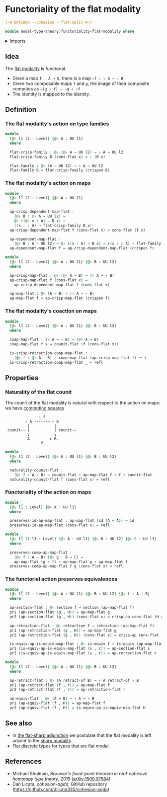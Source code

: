 # Functoriality of the flat modality

```agda
{-# OPTIONS --cohesion --flat-split #-}

module modal-type-theory.functoriality-flat-modality where
```

<details><summary>Imports</summary>

```agda
open import foundation.dependent-pair-types
open import foundation.equivalences
open import foundation.function-types
open import foundation.homotopies
open import foundation.identity-types
open import foundation.retractions
open import foundation.retracts-of-types
open import foundation.sections
open import foundation.universe-levels

open import modal-type-theory.crisp-identity-types
open import modal-type-theory.flat-modality
```

</details>

## Idea

The [flat modality](modal-type-theory.flat-modality.md) is functorial.

- Given a map `f : A → B`, there is a map `♭f : ♭ A → ♭ B`
- Given two composable maps `f` and `g`, the image of their composite computes
  as `♭(g ∘ f) ~ ♭g ∘ ♭f`
- The identity is mapped to the identity.

## Definition

### The flat modality's action on type families

```agda
module _
  {@♭ l1 l2 : Level} {@♭ A : UU l1}
  where

  flat-crisp-family : @♭ (@♭ A → UU l2) → ♭ A → UU l2
  flat-crisp-family B (cons-flat x) = ♭ (B x)

  flat-family : @♭ (A → UU l2) → ♭ A → UU l2
  flat-family B = flat-crisp-family (crispen B)
```

### The flat modality's action on maps

```agda
module _
  {@♭ l1 l2 : Level} {@♭ A : UU l1}
  where

  ap-crisp-dependent-map-flat :
    {@♭ B : @♭ A → UU l2} →
    @♭ ((@♭ x : A) → B x) →
    ((x : ♭ A) → flat-crisp-family B x)
  ap-crisp-dependent-map-flat f (cons-flat x) = cons-flat (f x)

  ap-dependent-map-flat :
    {@♭ B : A → UU l2} → @♭ ((x : A) → B x) → ((x : ♭ A) → flat-family B x)
  ap-dependent-map-flat f = ap-crisp-dependent-map-flat (crispen f)

module _
  {@♭ l1 l2 : Level} {@♭ A : UU l1} {@♭ B : UU l2}
  where

  ap-crisp-map-flat : @♭ (@♭ A → B) → (♭ A → ♭ B)
  ap-crisp-map-flat f (cons-flat x) =
    ap-crisp-dependent-map-flat f (cons-flat x)

  ap-map-flat : @♭ (A → B) → (♭ A → ♭ B)
  ap-map-flat f = ap-crisp-map-flat (crispen f)
```

### The flat modality's coaction on maps

```agda
module _
  {@♭ l1 l2 : Level} {@♭ A : UU l1} {@♭ B : UU l2}
  where

  coap-map-flat : (♭ A → ♭ B) → (@♭ A → B)
  coap-map-flat f x = counit-flat (f (cons-flat x))

  is-crisp-retraction-coap-map-flat :
    (@♭ f : @♭ A → B) → coap-map-flat (ap-crisp-map-flat f) ＝ f
  is-crisp-retraction-coap-map-flat _ = refl
```

## Properties

### Naturality of the flat counit

The counit of the flat modality is natural with respect to the action on maps:
we have [commuting squares](foundation-core.commuting-squares-of-maps.md)

```text
               ♭ f
         ♭ A ------> ♭ B
          |           |
 counit-♭ |           | counit-♭
          ∨           ∨
          A --------> B.
                f
```

```agda
module _
  {@♭ l1 l2 : Level} {@♭ A : UU l1} {@♭ B : UU l2}
  where

  naturality-counit-flat :
    (@♭ f : A → B) → counit-flat ∘ ap-map-flat f ~ f ∘ counit-flat
  naturality-counit-flat f (cons-flat x) = refl
```

### Functoriality of the action on maps

```agda
module _
  {@♭ l1 : Level} {@♭ A : UU l1}
  where

  preserves-id-ap-map-flat : ap-map-flat (id {A = A}) ~ id
  preserves-id-ap-map-flat (cons-flat x) = refl

module _
  {@♭ l1 l2 l3 : Level} {@♭ A : UU l1} {@♭ B : UU l2} {@♭ C : UU l3}
  where

  preserves-comp-ap-map-flat :
    (@♭ f : A → B) (@♭ g : B → C) →
    ap-map-flat (g ∘ f) ~ ap-map-flat g ∘ ap-map-flat f
  preserves-comp-ap-map-flat f g (cons-flat x) = refl
```

### The functorial action preserves equivalences

```agda
module _
  {@♭ l1 l2 : Level} {@♭ A : UU l1} {@♭ B : UU l2} {@♭ f : A → B}
  where

  ap-section-flat : @♭ section f → section (ap-map-flat f)
  pr1 (ap-section-flat (g , H)) = ap-map-flat g
  pr2 (ap-section-flat (g , H)) (cons-flat x) = crisp-ap cons-flat (H x)

  ap-retraction-flat : @♭ retraction f → retraction (ap-map-flat f)
  pr1 (ap-retraction-flat (g , H)) = ap-map-flat g
  pr2 (ap-retraction-flat (g , H)) (cons-flat x) = crisp-ap cons-flat (H x)

  is-equiv-ap-is-equiv-map-flat : @♭ is-equiv f → is-equiv (ap-map-flat f)
  pr1 (is-equiv-ap-is-equiv-map-flat (s , r)) = ap-section-flat s
  pr2 (is-equiv-ap-is-equiv-map-flat (s , r)) = ap-retraction-flat r

module _
  {@♭ l1 l2 : Level} {@♭ A : UU l1} {@♭ B : UU l2}
  where

  ap-retract-flat : @♭ (A retract-of B) → ♭ A retract-of ♭ B
  pr1 (ap-retract-flat (f , r)) = ap-map-flat f
  pr2 (ap-retract-flat (f , r)) = ap-retraction-flat r

  ap-equiv-flat : @♭ (A ≃ B) → ♭ A ≃ ♭ B
  pr1 (ap-equiv-flat (f , H)) = ap-map-flat f
  pr2 (ap-equiv-flat (f , H)) = is-equiv-ap-is-equiv-map-flat H
```

## See also

- In [the flat-sharp adjunction](modal-type-theory.flat-sharp-adjunction.md) we
  postulate that the flat modality is left adjoint to the
  [sharp modality](modal-type-theory.sharp-modality.md).
- [Flat discrete types](modal-type-theory.flat-discrete-crisp-types.md) for
  types that are flat modal.

## References

- Michael Shulman, _Brouwer's fixed-point theorem in real-cohesive homotopy type
  theory_, 2015 ([arXiv:1509.07584](https://arxiv.org/abs/1509.07584))
- Dan Licata, _cohesion-agda_, GitHub repository
  (<https://github.com/dlicata335/cohesion-agda>)
